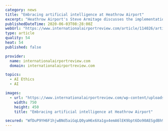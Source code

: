 ```yaml
---
category: news
title: "Embracing artificial intelligence at Heathrow Airport"
excerpt: "Heathrow Airport's Steve Armitage discusses the implementation of artificial intelligence, along with the benefits, challenges and opportunities it brings."
publishedDateTime: 2020-06-03T08:28:00Z
webUrl: "https://www.internationalairportreview.com/article/114026/artificial-intelligence-heathrow-airport/"
type: article
quality: 54
heat: 54
published: false

provider:
  name: internationalairportreview.com
  domain: internationalairportreview.com

topics:
  - AI Ethics
  - AI

images:
  - url: "https://www.internationalairportreview.com/wp-content/uploads/heathrow-8.jpg"
    width: 750
    height: 450
    title: "Embracing artificial intelligence at Heathrow Airport"

secured: "WfDuP9YH6F1hjwBNd5aiGqLQ0yaH6x6Xa1gx4emA6lEK9bpt6Do90AESgdBh9ATr05QpZTJF5WC/bQGyR5+wHuhVXOxEjdNcw7sF/1wLOKDGERbW+B7Ho1VY0FXUh/LU1i+OSYLzMsNa2cNsRzSQ4LXl84tWRopK1i0SbuqJHmbEQubNvsxLw0j50bTk9wmKdYd4tIi1bAqEMIOoYWX22ahIvPIzBzaZ7trvCrlRQUgfKQY8HY7Z/PYFwZozJ2QR/9WSWiJqDSY0DrambooP2peHAjGVPQSJtu4zgOCWzgqcSLgeUdkh2Vc4/8ZoR8xV;fBdDuGWbkqA0e+SNMMBJSw=="
---
```


